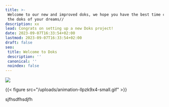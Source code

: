 ```yaml
---
title: >-
 Welcome to our new and improved doks, we hope you have the best time creating
 the doks of your dreams//
description: xx
lead: Congrats on setting up a new Doks project!
date: 2023-09-07T16:33:54+02:00
lastmod: 2023-09-07T16:33:54+02:00
draft: false
seo:
 title: Welcome to Doks
 description: ''
 canonical: ''
 noindex: false
---
```

![](/uploads/screenshot-2023-12-05-at-11-49-45-am.png)

{{< figure src="/uploads/animation-llpzk9x4-small.gif" >}}

sjfhsdfhsdjfh